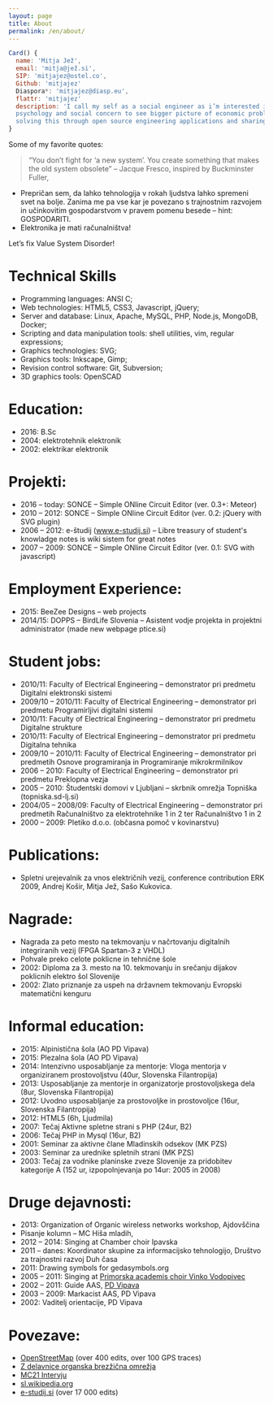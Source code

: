 ```yaml
---
layout: page
title: About
permalink: /en/about/
---
```


```javascript
Card() {
  name: 'Mitja Jež',
  email: 'mitja@jež.si',
  SIP: 'mitjajez@ostel.co',
  Github: 'mitjajez'
  Diaspora*: 'mitjajez@diasp.eu',
  flattr: 'mitjajez'
  description: 'I call my self as a social engineer as i’m interested in \
  psychology and social concern to see bigger picture of economic problems and \
  solving this through open source engineering applications and sharing.',
}
```
Some of my favorite quotes:

> “You don’t fight for ‘a new system’. You create something that makes the old
> system obsolete”
> – Jacque Fresco, inspired by Buckminster Fuller,

* Prepričan sem, da lahko tehnologija v rokah ljudstva lahko spremeni svet na
  bolje. Zanima me pa vse kar je povezano s trajnostnim razvojem in učinkovitim
  gospodarstvom v pravem pomenu besede – hint: GOSPODARITI.
* Elektronika je mati računalništva!

Let’s fix Value System Disorder!

# Technical Skills
* Programming languages: ANSI C;
* Web technologies: HTML5, CSS3, Javascript, jQuery;
* Server and database: Linux, Apache, MySQL, PHP, Node.js, MongoDB, Docker;
* Scripting and data manipulation tools: shell utilities, vim, regular
  expressions;
* Graphics technologies: SVG;
* Graphics tools: Inkscape, Gimp;
* Revision control software: Git, Subversion;
* 3D graphics tools: OpenSCAD

# Education:
* 2016: B.Sc
* 2004: elektrotehnik elektronik
* 2002: elektrikar elektronik

# Projekti:
* 2016 – today: SONCE – Simple ONline Circuit Editor (ver. 0.3+: Meteor)
* 2010 – 2012: SONCE – Simple ONline Circuit Editor (ver. 0.2: jQuery with SVG
  plugin)
* 2006 – 2012: e-študij (www.e-studij.si) – Libre treasury of student's knowladge
  notes is wiki sistem for great notes
* 2007 – 2009: SONCE – Simple ONline Circuit Editor (ver. 0.1: SVG with
  javascript)

# Employment Experience:
* 2015: BeeZee Designs – web projects
* 2014/15: DOPPS – BirdLife Slovenia – Asistent vodje projekta in projektni
  administrator (made new webpage ptice.si)

# Student jobs:
* 2010/11: Faculty of Electrical Engineering – demonstrator pri predmetu Digitalni
  elektronski sistemi
* 2009/10 – 2010/11: Faculty of Electrical Engineering – demonstrator pri predmetu
  Programirljivi digitalni sistemi
* 2010/11: Faculty of Electrical Engineering – demonstrator pri predmetu Digitalne
  strukture
* 2010/11: Faculty of Electrical Engineering – demonstrator pri predmetu Digitalna
  tehnika
* 2009/10 – 2010/11: Faculty of Electrical Engineering – demonstrator pri predmetih
  Osnove programiranja in Programiranje mikrokrmilnikov
* 2006 – 2010: Faculty of Electrical Engineering – demonstrator pri predmetu
  Preklopna vezja
* 2005 – 2010: Študentski domovi v Ljubljani – skrbnik omrežja Topniška
  (topniska.sd-lj.si)
* 2004/05 – 2008/09: Faculty of Electrical Engineering – demonstrator pri predmetih
  Računalništvo za elektrotehnike 1 in 2 ter Računalništvo 1 in 2
* 2000 – 2009: Pletiko d.o.o. (občasna pomoč v kovinarstvu)

# Publications:
* Spletni urejevalnik za vnos električnih vezij, conference contribution
  ERK 2009, Andrej Košir, Mitja Jež, Sašo Kukovica.

# Nagrade:
* Nagrada za peto mesto na tekmovanju v načrtovanju digitalnih integriranih
  vezij (FPGA Spartan-3 z VHDL)
* Pohvale preko celote poklicne in tehnične šole
* 2002: Diploma za 3. mesto na 10. tekmovanju in srečanju dijakov poklicnih
  elektro šol Slovenije
* 2002: Zlato priznanje za uspeh na državnem tekmovanju Evropski matematični
  kenguru

# Informal education:
* 2015: Alpinistična šola (AO PD Vipava)
* 2015: Plezalna šola (AO PD Vipava)
* 2014: Intenzivno usposabljanje za mentorje: Vloga mentorja v organiziranem
  prostovoljstvu (40ur, Slovenska Filantropija)
* 2013: Usposabljanje za mentorje in organizatorje prostovoljskega dela (8ur,
  Slovenska Filantropija)
* 2012: Uvodno usposabljanje za prostovoljke in prostovoljce (16ur, Slovenska
  Filantropija)
* 2012: HTML5 (6h, Ljudmila)
* 2007: Tečaj Aktivne spletne strani s PHP (24ur, B2)
* 2006: Tečaj PHP in Mysql (16ur, B2)
* 2001: Seminar za aktivne člane Mladinskih odsekov (MK PZS)
* 2003: Seminar za urednike spletnih strani (MK PZS)
* 2003: Tečaj za vodnike planinske zveze Slovenije za pridobitev kategorije A
  (152 ur, izpopolnjevanja po 14ur: 2005 in 2008)

# Druge dejavnosti:
* 2013: Organization of Organic wireless networks workshop, Ajdovščina
* Pisanje kolumn – MC Hiša mladih,
* 2012 – 2014: Singing at Chamber choir Ipavska
* 2011 – danes: Koordinator skupine za informacijsko tehnologijo, Društvo za
  trajnostni razvoj Duh časa
* 2011: Drawing symbols for gedasymbols.org
* 2005 – 2011: Singing at [Primorska academis choir Vinko Vodopivec](http://www.vinkovodopivec.org/)
* 2002 – 2011: Guide AAS, [PD Vipava](http://www.planinsko-drustvo-vipava.si/)
* 2003 – 2009: Markacist AAS, PD Vipava
* 2002: Vaditelj orientacije, PD Vipava

# Povezave:
* [OpenStreetMap](http://www.openstreetmap.org/user/MitjaJez) (over 400 edits, over 100 GPS traces)
* [Z delavnice organska brezžična omrežja](https://wlan-si.net/media/files/2013/11/29/rarobin-zdelavniceorganskihbrezzicnihomrezij-2013-11-27.mp3)
* [MC21 Intervju](http://www.mc-hisamladih.si/mc_21/2012011617262666/)
* [sl.wikipedia.org](http://sl.wikipedia.org/wiki/Uporabnik:Mitto)
* [e-studij.si](http://www.e-studij.si/Uporabnik:Mitto) (over 17 000 edits)
